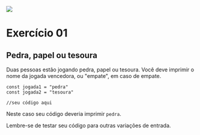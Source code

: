 ![](https://i.imgur.com/xG74tOh.png)

# Exercício 01

## Pedra, papel ou tesoura

Duas pessoas estão jogando pedra, papel ou tesoura. Você deve imprimir o nome da jogada vencedora, ou "empate", em caso de empate.

```javascript=
const jogada1 = "pedra"
const jogada2 = "tesoura"

//seu código aqui
```

Neste caso seu código deveria imprimir `pedra`.

Lembre-se de testar seu código para outras variações de entrada.